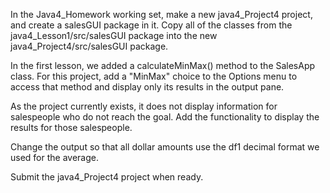 
In the Java4_Homework working set, make a new java4_Project4 project, and create a salesGUI package in it. Copy all of the classes from the java4_Lesson1/src/salesGUI package into the new java4_Project4/src/salesGUI package.

In the first lesson, we added a calculateMinMax() method to the SalesApp class. For this project, add a "MinMax" choice to the Options menu to access that method and display only its results in the output pane.

As the project currently exists, it does not display information for salespeople who do not reach the goal. Add the functionality to display the results for those salespeople.

Change the output so that all dollar amounts use the df1 decimal format we used for the average.

Submit the java4_Project4 project when ready.